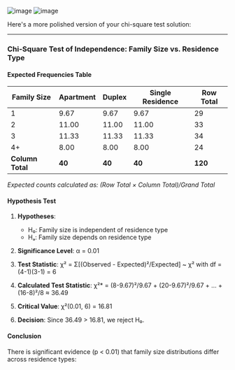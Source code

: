 ![image](https://github.com/user-attachments/assets/599948a7-cb83-41cc-a444-8df0e79c1bd1)
![image](https://github.com/user-attachments/assets/3cc0ba18-3f17-4b94-a016-b878ca50de01)

Here's a more polished version of your chi-square test solution:

---

### Chi-Square Test of Independence: Family Size vs. Residence Type

#### **Expected Frequencies Table**
| Family Size | Apartment | Duplex | Single Residence | Row Total |
|-------------|-----------|--------|------------------|-----------|
| 1           | 9.67      | 9.67   | 9.67             | 29        |
| 2           | 11.00     | 11.00  | 11.00            | 33        |
| 3           | 11.33     | 11.33  | 11.33            | 34        |
| 4+          | 8.00      | 8.00   | 8.00             | 24        |
| **Column Total** | **40** | **40** | **40**           | **120**   |

*Expected counts calculated as: (Row Total × Column Total)/Grand Total*

#### **Hypothesis Test**
1. **Hypotheses**:
   - H₀: Family size is independent of residence type
   - Hₐ: Family size depends on residence type

2. **Significance Level**: α = 0.01

3. **Test Statistic**:
   χ² = Σ[(Observed - Expected)²/Expected] ~ χ² with df = (4-1)(3-1) = 6

4. **Calculated Test Statistic**:
   χ²* = (8-9.67)²/9.67 + (20-9.67)²/9.67 + ... + (16-8)²/8 ≈ 36.49

5. **Critical Value**:
   χ²(0.01, 6) = 16.81

6. **Decision**:
   Since 36.49 > 16.81, we reject H₀.

#### **Conclusion**
There is significant evidence (p < 0.01) that family size distributions differ across residence types:
